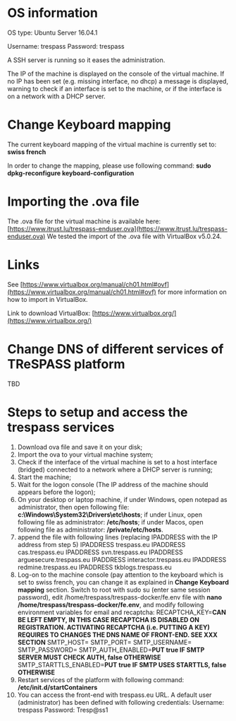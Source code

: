 # OS information
OS type: Ubuntu Server 16.04.1

Username: trespass
Password: trespass

A SSH server is running so it eases the administration.

The IP of the machine is displayed on the console of the virtual machine. If no IP has been set (e.g. missing interface, no dhcp) a message is displayed, warning to check if an interface is set to the machine, or if the interface is on a network with a DHCP server.

# Change Keyboard mapping
The current keyboard mapping of the virtual machine is currently set to: **swiss french**

In order to change the mapping, please use following command:
**sudo dpkg-reconfigure keyboard-configuration**

# Importing the .ova file
The .ova file for the virtual machine is available here: [https://www.itrust.lu/trespass-enduser.ova](https://www.itrust.lu/trespass-enduser.ova)
We tested the import of the .ova file with VirtualBox v5.0.24.

# Links
See [https://www.virtualbox.org/manual/ch01.html#ovf](https://www.virtualbox.org/manual/ch01.html#ovf) for more information on how to import in VirtualBox.

Link to download VirtualBox: [https://www.virtualbox.org/](https://www.virtualbox.org/)

# Change DNS of different services of TReSPASS platform
TBD 

# Steps to setup and access the trespass services
1. Download ova file and save it on your disk;
1. Import the ova to your virtual machine system;
1. Check if the interface of the virtual machine is set to a host interface (bridged) connected to a network where a DHCP server is running;
1. Start the machine;
1. Wait for the logon console (The IP address of the machine should appears before the logon);
1. On your desktop or laptop machine, if under Windows, open notepad as administrator, then open following file: **c:\Windows\System32\Drivers\etc\hosts**; if under Linux, open following file as administrator: **/etc/hosts**; if under Macos, open following file as administrator: **/private/etc/hosts**.
1. append the file with following lines (replacing IPADDRESS with the IP address from step 5)
IPADDRESS       trespass.eu
IPADDRESS       cas.trespass.eu
IPADDRESS       svn.trespass.eu
IPADDRESS       arguesecure.trespass.eu
IPADDRESS       interactor.trespass.eu
IPADDRESS       redmine.trespass.eu
IPADDRESS       tkblogs.trespass.eu
1. Log-on to the machine console (pay attention to the keyboard which is set to swiss french, you can change it as explained in **Change Keyboard mapping** section. Switch to root with sudo su (enter same session password), edit /home/trespass/trespass-docker/fe.env file with **nano /home/trespass/trespass-docker/fe.env**, and modify following environment variables for email and recaptcha:
RECAPTCHA_KEY=**CAN BE LEFT EMPTY, IN THIS CASE RECAPTCHA IS DISABLED ON REGISTRATION. ACTIVATING RECAPTCHA (i.e. PUTTING A KEY) REQUIRES TO CHANGES THE DNS NAME OF FRONT-END. SEE XXX SECTION**
SMTP_HOST=
SMTP_PORT=
SMTP_USERNAME=
SMTP_PASSWORD=
SMTP_AUTH_ENABLED=**PUT true IF SMTP SERVER MUST CHECK AUTH, false OTHERWISE**
SMTP_STARTTLS_ENABLED=**PUT true IF SMTP USES STARTTLS, false OTHERWISE**
1. Restart services of the platform with following command: **/etc/init.d/startContainers**
1. You can access the front-end with trespass.eu URL. A default user (administrator) has been defined with following credentials:
Username: trespass
Password: Tresp@ss1
